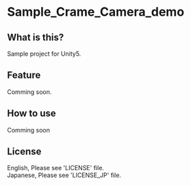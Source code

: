 # Sample_Crame_Camera_demo

## What is this?

Sample project for Unity5.    

## Feature

Comming soon.


## How to use

Comming soon

## License

English, Please see 'LICENSE' file.  
Japanese, Please see 'LICENSE_JP' file.  


